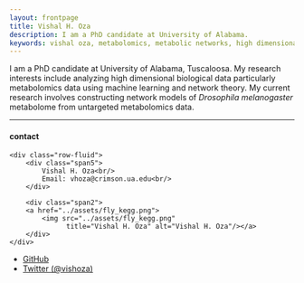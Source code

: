 ```yaml
---
layout: frontpage
title: Vishal H. Oza
description: I am a PhD candidate at University of Alabama.
keywords: vishal oza, metabolomics, metabolic networks, high dimensional data analysis
---
```


I am a PhD candidate at University of Alabama, Tuscaloosa. My research interests include analyzing high dimensional biological data particularly metabolomics data using machine learning and network theory. My current research involves constructing network models of *Drosophila melanogaster* metabolome from untargeted metabolomics data.

---


<div class="container">
<h4><a name="contact"></a>contact</h4>

    <div class="row-fluid">
        <div class="span5">
            Vishal H. Oza<br/>
            Email: vhoza@crimson.ua.edu<br/>
        </div>

        <div class="span2">
        <a href="../assets/fly_kegg.png">
            <img src="../assets/fly_kegg.png"
                  title="Vishal H. Oza" alt="Vishal H. Oza"/></a>
        </div>
    </div>
</div>

<div class="navbar">
  <div class="navbar-inner">
      <ul class="nav">
          <li><a href="https://github.com/vishaloza">GitHub</a></li>
          <li><a href="https://twitter.com/vishoza">Twitter (@vishoza)</a></li>
      </ul>
  </div>
</div>
